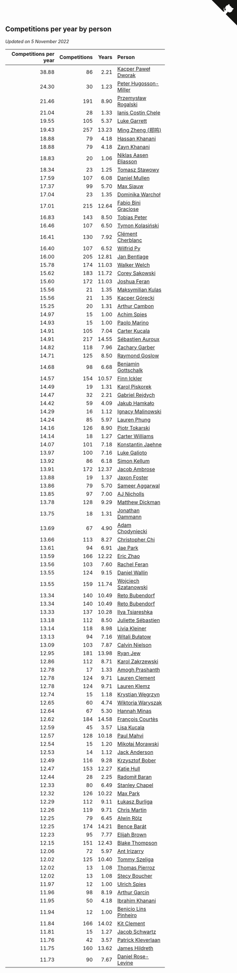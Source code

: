 ## Competitions per year by person

*Updated on  5 November 2022*

| Competitions per year | Competitions | Years | Person |
| ---: | ---: | ---: | :--- |
| 38.88 | 86 | 2.21 | [Kacper Paweł Dworak](https://www.worldcubeassociation.org/persons/2020DWOR01) |
| 24.30 | 30 | 1.23 | [Peter Hugosson-Miller](https://www.worldcubeassociation.org/persons/2021HUGO01) |
| 21.46 | 191 | 8.90 | [Przemysław Rogalski](https://www.worldcubeassociation.org/persons/2013ROGA02) |
| 21.04 | 28 | 1.33 | [Ianis Costin Chele](https://www.worldcubeassociation.org/persons/2021CHEL01) |
| 19.55 | 105 | 5.37 | [Luke Garrett](https://www.worldcubeassociation.org/persons/2017GARR05) |
| 19.43 | 257 | 13.23 | [Ming Zheng (郑鸣)](https://www.worldcubeassociation.org/persons/2009ZHEN11) |
| 18.88 | 79 | 4.18 | [Hassan Khanani](https://www.worldcubeassociation.org/persons/2018KHAN26) |
| 18.88 | 79 | 4.18 | [Zayn Khanani](https://www.worldcubeassociation.org/persons/2018KHAN28) |
| 18.83 | 20 | 1.06 | [Niklas Aasen Eliasson](https://www.worldcubeassociation.org/persons/2021ELIA01) |
| 18.34 | 23 | 1.25 | [Tomasz Stawowy](https://www.worldcubeassociation.org/persons/2021STAW01) |
| 17.59 | 107 | 6.08 | [Daniel Mullen](https://www.worldcubeassociation.org/persons/2016MULL04) |
| 17.37 | 99 | 5.70 | [Max Siauw](https://www.worldcubeassociation.org/persons/2017SIAU02) |
| 17.04 | 23 | 1.35 | [Dominika Warchoł](https://www.worldcubeassociation.org/persons/2021WARC01) |
| 17.01 | 215 | 12.64 | [Fabio Bini Graciose](https://www.worldcubeassociation.org/persons/2010GRAC02) |
| 16.83 | 143 | 8.50 | [Tobias Peter](https://www.worldcubeassociation.org/persons/2014PETE03) |
| 16.46 | 107 | 6.50 | [Tymon Kolasiński](https://www.worldcubeassociation.org/persons/2016KOLA02) |
| 16.41 | 130 | 7.92 | [Clément Cherblanc](https://www.worldcubeassociation.org/persons/2014CHER05) |
| 16.40 | 107 | 6.52 | [Wilfrid Py](https://www.worldcubeassociation.org/persons/2016PYWI01) |
| 16.00 | 205 | 12.81 | [Jan Bentlage](https://www.worldcubeassociation.org/persons/2010BENT01) |
| 15.78 | 174 | 11.03 | [Walker Welch](https://www.worldcubeassociation.org/persons/2011WELC01) |
| 15.62 | 183 | 11.72 | [Corey Sakowski](https://www.worldcubeassociation.org/persons/2011SAKO01) |
| 15.60 | 172 | 11.03 | [Joshua Feran](https://www.worldcubeassociation.org/persons/2011FERA01) |
| 15.56 | 21 | 1.35 | [Maksymilian Kulas](https://www.worldcubeassociation.org/persons/2021KULA02) |
| 15.56 | 21 | 1.35 | [Kacper Górecki](https://www.worldcubeassociation.org/persons/2021GORE01) |
| 15.25 | 20 | 1.31 | [Arthur Cambon](https://www.worldcubeassociation.org/persons/2021CAMB01) |
| 14.97 | 15 | 1.00 | [Achim Spies](https://www.worldcubeassociation.org/persons/2021SPIE01) |
| 14.93 | 15 | 1.00 | [Paolo Marino](https://www.worldcubeassociation.org/persons/2021MARI04) |
| 14.91 | 105 | 7.04 | [Carter Kucala](https://www.worldcubeassociation.org/persons/2015KUCA01) |
| 14.91 | 217 | 14.55 | [Sébastien Auroux](https://www.worldcubeassociation.org/persons/2008AURO01) |
| 14.82 | 118 | 7.96 | [Zachary Garber](https://www.worldcubeassociation.org/persons/2014GARB01) |
| 14.71 | 125 | 8.50 | [Raymond Goslow](https://www.worldcubeassociation.org/persons/2014GOSL01) |
| 14.68 | 98 | 6.68 | [Benjamin Gottschalk](https://www.worldcubeassociation.org/persons/2016GOTT01) |
| 14.57 | 154 | 10.57 | [Finn Ickler](https://www.worldcubeassociation.org/persons/2012ICKL01) |
| 14.49 | 19 | 1.31 | [Karol Piskorek](https://www.worldcubeassociation.org/persons/2021PISK01) |
| 14.47 | 32 | 2.21 | [Gabriel Rejdych](https://www.worldcubeassociation.org/persons/2020REJD01) |
| 14.42 | 59 | 4.09 | [Jakub Hamkało](https://www.worldcubeassociation.org/persons/2018HAMK01) |
| 14.29 | 16 | 1.12 | [Ignacy Malinowski](https://www.worldcubeassociation.org/persons/2021MALI02) |
| 14.24 | 85 | 5.97 | [Lauren Phung](https://www.worldcubeassociation.org/persons/2016PHUN02) |
| 14.16 | 126 | 8.90 | [Piotr Tokarski](https://www.worldcubeassociation.org/persons/2013TOKA01) |
| 14.14 | 18 | 1.27 | [Carter Williams](https://www.worldcubeassociation.org/persons/2021WILL06) |
| 14.07 | 101 | 7.18 | [Konstantin Jaehne](https://www.worldcubeassociation.org/persons/2015JAEH01) |
| 13.97 | 100 | 7.16 | [Luke Galioto](https://www.worldcubeassociation.org/persons/2015GALI02) |
| 13.92 | 86 | 6.18 | [Simon Kellum](https://www.worldcubeassociation.org/persons/2016KELL12) |
| 13.91 | 172 | 12.37 | [Jacob Ambrose](https://www.worldcubeassociation.org/persons/2010AMBR01) |
| 13.88 | 19 | 1.37 | [Jaxon Foster](https://www.worldcubeassociation.org/persons/2021FOST01) |
| 13.86 | 79 | 5.70 | [Sameer Aggarwal](https://www.worldcubeassociation.org/persons/2017AGGA01) |
| 13.85 | 97 | 7.00 | [AJ Nicholls](https://www.worldcubeassociation.org/persons/2015NICH04) |
| 13.78 | 128 | 9.29 | [Matthew Dickman](https://www.worldcubeassociation.org/persons/2013DICK01) |
| 13.75 | 18 | 1.31 | [Jonathan Dammann](https://www.worldcubeassociation.org/persons/2021DAMM01) |
| 13.69 | 67 | 4.90 | [Adam Chodyniecki](https://www.worldcubeassociation.org/persons/2017CHOD02) |
| 13.66 | 113 | 8.27 | [Christopher Chi](https://www.worldcubeassociation.org/persons/2014CHIC01) |
| 13.61 | 94 | 6.91 | [Jae Park](https://www.worldcubeassociation.org/persons/2015PARK24) |
| 13.59 | 166 | 12.22 | [Eric Zhao](https://www.worldcubeassociation.org/persons/2010ZHAO19) |
| 13.56 | 103 | 7.60 | [Rachel Feran](https://www.worldcubeassociation.org/persons/2015FERA01) |
| 13.55 | 124 | 9.15 | [Daniel Wallin](https://www.worldcubeassociation.org/persons/2013WALL03) |
| 13.55 | 159 | 11.74 | [Wojciech Szatanowski](https://www.worldcubeassociation.org/persons/2011SZAT01) |
| 13.34 | 140 | 10.49 | [Reto Bubendorf](https://www.worldcubeassociation.org/persons/2012BUBE01) |
| 13.34 | 140 | 10.49 | [Reto Bubendorf](https://www.worldcubeassociation.org/persons/2012BUBE01) |
| 13.33 | 137 | 10.28 | [Ilya Tsiareshka](https://www.worldcubeassociation.org/persons/2012TERE01) |
| 13.18 | 112 | 8.50 | [Juliette Sébastien](https://www.worldcubeassociation.org/persons/2014SEBA01) |
| 13.14 | 118 | 8.98 | [Livia Kleiner](https://www.worldcubeassociation.org/persons/2013KLEI03) |
| 13.13 | 94 | 7.16 | [Witali Bułatow](https://www.worldcubeassociation.org/persons/2015BUAT01) |
| 13.09 | 103 | 7.87 | [Calvin Nielson](https://www.worldcubeassociation.org/persons/2014NIEL03) |
| 12.95 | 181 | 13.98 | [Ryan Jew](https://www.worldcubeassociation.org/persons/2008JEWR01) |
| 12.86 | 112 | 8.71 | [Karol Zakrzewski](https://www.worldcubeassociation.org/persons/2014ZAKR01) |
| 12.78 | 17 | 1.33 | [Amogh Prashanth](https://www.worldcubeassociation.org/persons/2021PRAS01) |
| 12.78 | 124 | 9.71 | [Lauren Clement](https://www.worldcubeassociation.org/persons/2013KLEM01) |
| 12.78 | 124 | 9.71 | [Lauren Klemz](https://www.worldcubeassociation.org/persons/2013KLEM01) |
| 12.74 | 15 | 1.18 | [Krystian Węgrzyn](https://www.worldcubeassociation.org/persons/2021WEGR01) |
| 12.65 | 60 | 4.74 | [Wiktoria Waryszak](https://www.worldcubeassociation.org/persons/2018WARY01) |
| 12.64 | 67 | 5.30 | [Hannah Minas](https://www.worldcubeassociation.org/persons/2017MINA04) |
| 12.62 | 184 | 14.58 | [François Courtès](https://www.worldcubeassociation.org/persons/2008COUR01) |
| 12.59 | 45 | 3.57 | [Lisa Kucala](https://www.worldcubeassociation.org/persons/2019KUCA01) |
| 12.57 | 128 | 10.18 | [Paul Mahvi](https://www.worldcubeassociation.org/persons/2012MAHV01) |
| 12.54 | 15 | 1.20 | [Mikołaj Morawski](https://www.worldcubeassociation.org/persons/2021MORA01) |
| 12.53 | 14 | 1.12 | [Jack Anderson](https://www.worldcubeassociation.org/persons/2021ANDE05) |
| 12.49 | 116 | 9.28 | [Krzysztof Bober](https://www.worldcubeassociation.org/persons/2013BOBE01) |
| 12.47 | 153 | 12.27 | [Katie Hull](https://www.worldcubeassociation.org/persons/2010HULL01) |
| 12.44 | 28 | 2.25 | [Radomił Baran](https://www.worldcubeassociation.org/persons/2020BARA02) |
| 12.33 | 80 | 6.49 | [Stanley Chapel](https://www.worldcubeassociation.org/persons/2016CHAP04) |
| 12.32 | 126 | 10.22 | [Max Park](https://www.worldcubeassociation.org/persons/2012PARK03) |
| 12.29 | 112 | 9.11 | [Łukasz Burliga](https://www.worldcubeassociation.org/persons/2013BURL01) |
| 12.26 | 119 | 9.71 | [Chris Martin](https://www.worldcubeassociation.org/persons/2013MART03) |
| 12.25 | 79 | 6.45 | [Alwin Rölz](https://www.worldcubeassociation.org/persons/2016ROLZ01) |
| 12.25 | 174 | 14.21 | [Bence Barát](https://www.worldcubeassociation.org/persons/2008BARA01) |
| 12.23 | 95 | 7.77 | [Elijah Brown](https://www.worldcubeassociation.org/persons/2015BROW03) |
| 12.15 | 151 | 12.43 | [Blake Thompson](https://www.worldcubeassociation.org/persons/2010THOM03) |
| 12.06 | 72 | 5.97 | [Ant Irizarry](https://www.worldcubeassociation.org/persons/2016IRIZ02) |
| 12.02 | 125 | 10.40 | [Tommy Szeliga](https://www.worldcubeassociation.org/persons/2012SZEL01) |
| 12.02 | 13 | 1.08 | [Thomas Pierroz](https://www.worldcubeassociation.org/persons/2021PIER01) |
| 12.02 | 13 | 1.08 | [Stecy Boucher](https://www.worldcubeassociation.org/persons/2021BOUC01) |
| 11.97 | 12 | 1.00 | [Ulrich Spies](https://www.worldcubeassociation.org/persons/2021SPIE02) |
| 11.96 | 98 | 8.19 | [Arthur Garcin](https://www.worldcubeassociation.org/persons/2014GARC27) |
| 11.95 | 50 | 4.18 | [Ibrahim Khanani](https://www.worldcubeassociation.org/persons/2018KHAN27) |
| 11.94 | 12 | 1.00 | [Benicio Lins Pinheiro](https://www.worldcubeassociation.org/persons/2021PINH01) |
| 11.84 | 166 | 14.02 | [Kit Clement](https://www.worldcubeassociation.org/persons/2008CLEM01) |
| 11.81 | 15 | 1.27 | [Jacob Schwartz](https://www.worldcubeassociation.org/persons/2021SCHW01) |
| 11.76 | 42 | 3.57 | [Patrick Kleverlaan](https://www.worldcubeassociation.org/persons/2019KLEV01) |
| 11.75 | 160 | 13.62 | [James Hildreth](https://www.worldcubeassociation.org/persons/2009HILD01) |
| 11.73 | 90 | 7.67 | [Daniel Rose-Levine](https://www.worldcubeassociation.org/persons/2015ROSE01) |


<a href="https://github.com/jonatanklosko/wca_statistics" class="github-corner" aria-label="View source on Github"><svg width="80" height="80" viewBox="0 0 250 250" style="fill:#151513; color:#fff; position: absolute; top: 0; border: 0; right: 0;" aria-hidden="true"><path d="M0,0 L115,115 L130,115 L142,142 L250,250 L250,0 Z"></path><path d="M128.3,109.0 C113.8,99.7 119.0,89.6 119.0,89.6 C122.0,82.7 120.5,78.6 120.5,78.6 C119.2,72.0 123.4,76.3 123.4,76.3 C127.3,80.9 125.5,87.3 125.5,87.3 C122.9,97.6 130.6,101.9 134.4,103.2" fill="currentColor" style="transform-origin: 130px 106px;" class="octo-arm"></path><path d="M115.0,115.0 C114.9,115.1 118.7,116.5 119.8,115.4 L133.7,101.6 C136.9,99.2 139.9,98.4 142.2,98.6 C133.8,88.0 127.5,74.4 143.8,58.0 C148.5,53.4 154.0,51.2 159.7,51.0 C160.3,49.4 163.2,43.6 171.4,40.1 C171.4,40.1 176.1,42.5 178.8,56.2 C183.1,58.6 187.2,61.8 190.9,65.4 C194.5,69.0 197.7,73.2 200.1,77.6 C213.8,80.2 216.3,84.9 216.3,84.9 C212.7,93.1 206.9,96.0 205.4,96.6 C205.1,102.4 203.0,107.8 198.3,112.5 C181.9,128.9 168.3,122.5 157.7,114.1 C157.9,116.9 156.7,120.9 152.7,124.9 L141.0,136.5 C139.8,137.7 141.6,141.9 141.8,141.8 Z" fill="currentColor" class="octo-body"></path></svg></a><style>.github-corner:hover .octo-arm{animation:octocat-wave 560ms ease-in-out}@keyframes octocat-wave{0%,100%{transform:rotate(0)}20%,60%{transform:rotate(-25deg)}40%,80%{transform:rotate(10deg)}}@media (max-width:500px){.github-corner:hover .octo-arm{animation:none}.github-corner .octo-arm{animation:octocat-wave 560ms ease-in-out}}</style>
